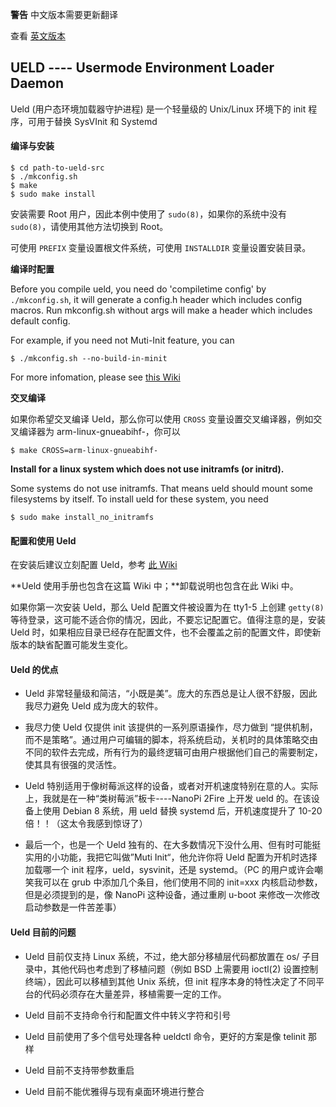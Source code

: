 **警告** 中文版本需要更新翻译

查看 [英文版本](README.md)

## UELD ---- Usermode Environment Loader Daemon

Ueld (用户态环境加载器守护进程) 是一个轻量级的 Unix/Linux 环境下的 init 程序，可用于替换 SysVInit 和 Systemd

#### 编译与安装

```
$ cd path-to-ueld-src
$ ./mkconfig.sh
$ make
$ sudo make install
```

安装需要 Root 用户，因此本例中使用了 `sudo(8)`，如果你的系统中没有 `sudo(8)`，请使用其他方法切换到 Root。

可使用 `PREFIX` 变量设置根文件系统，可使用 `INSTALLDIR` 变量设置安装目录。

**编译时配置**

Before you compile ueld, you need do 'compiletime config' by `./mkconfig.sh`, it will generate a config.h header which includes config macros. Run mkconfig.sh without args will make a header which includes default config.

For example, if you need not Muti-Init feature, you can

```
$ ./mkconfig.sh --no-build-in-minit
```

For more infomation, please see [this Wiki](doc/genconfig.md)

**交叉编译**

如果你希望交叉编译 Ueld，那么你可以使用 `CROSS` 变量设置交叉编译器，例如交叉编译器为 arm-linux-gnueabihf-，你可以

```
$ make CROSS=arm-linux-gnueabihf-
```

**Install for a linux system which does not use initramfs (or initrd).**

Some systems do not use initramfs. That means ueld should mount some filesystems by itself. To install ueld for these system, you need

```
$ sudo make install_no_initramfs
```

#### 配置和使用 Ueld

在安装后建议立刻配置 Ueld，参考 [此 Wiki](doc/zh_CN/userguide.md)

**Ueld 使用手册也包含在这篇 Wiki 中；**卸载说明也包含在此 Wiki 中。

如果你第一次安装 Ueld，那么 Ueld 配置文件被设置为在 tty1-5 上创建 `getty(8)` 等待登录，这可能不适合你的情况，因此，不要忘记配置它。值得注意的是，安装 Ueld 时，如果相应目录已经存在配置文件，也不会覆盖之前的配置文件，即使新版本的缺省配置可能发生变化。

#### Ueld 的优点

- Ueld 非常轻量级和简洁，“小既是美”。庞大的东西总是让人很不舒服，因此我尽力避免 Ueld 成为庞大的软件。

- 我尽力使 Ueld 仅提供 init 该提供的一系列原语操作，尽力做到 “提供机制，而不是策略”。通过用户可编辑的脚本，将系统启动，关机时的具体策略交由不同的软件去完成，所有行为的最终逻辑可由用户根据他们自己的需要制定，使其具有很强的灵活性。

- Ueld 特别适用于像树莓派这样的设备，或者对开机速度特别在意的人。实际上，我就是在一种“类树莓派”板卡----NanoPi 2Fire 上开发 ueld 的。在该设备上使用 Debian 8 系统，用 ueld 替换 systemd 后，开机速度提升了 10-20 倍！！（这太令我感到惊讶了）

- 最后一个，也是一个 Ueld 独有的、在大多数情况下没什么用、但有时可能挺实用的小功能，我把它叫做”Muti Init“，他允许你将 Ueld 配置为开机时选择加载哪一个 init 程序，ueld，sysvinit，还是 systemd。（PC 的用户或许会嘲笑我可以在 grub 中添加几个条目，他们使用不同的 init=xxx 内核启动参数，但是必须提到的是，像 NanoPi 这种设备，通过重刷 u-boot 来修改一次修改启动参数是一件苦差事）

#### Ueld 目前的问题

- Ueld 目前仅支持 Linux 系统，不过，绝大部分移植层代码都放置在 os/ 子目录中，其他代码也考虑到了移植问题（例如 BSD 上需要用 ioctl(2) 设置控制终端），因此可以移植到其他 Unix 系统，但 init 程序本身的特性决定了不同平台的代码必须存在大量差异，移植需要一定的工作。

- Ueld 目前不支持命令行和配置文件中转义字符和引号

- Ueld 目前使用了多个信号处理各种 ueldctl 命令，更好的方案是像 telinit 那样

- Ueld 目前不支持带参数重启

- Ueld 目前不能优雅得与现有桌面环境进行整合
